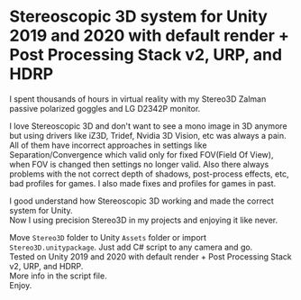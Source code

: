 # Stereoscopic 3D system for Unity 2019 and 2020 with default render + Post Processing Stack v2, URP, and HDRP
I spent thousands of hours in virtual reality with my Stereo3D Zalman passive polarized goggles and LG D2342P monitor.

I love Stereoscopic 3D and don't want to see a mono image in 3D anymore but using drivers like iZ3D, Tridef, Nvidia 3D Vision, etc was always a pain.
All of them have incorrect approaches in settings like Separation/Convergence which valid only for fixed FOV(Field Of View), when FOV is changed then settings no longer valid.
Also there always problems with the not correct depth of shadows, post-process effects, etc, bad profiles for games. I also made fixes and profiles for games in past.

I good understand how Stereoscopic 3D working and made the correct system for Unity.  
Now I using precision Stereo3D in my projects and enjoying it like never.  

Move `Stereo3D` folder to Unity `Assets` folder or import `Stereo3D.unitypackage`. Just add C# script to any camera and go.  
Tested on Unity 2019 and 2020 with default render + Post Processing Stack v2, URP, and HDRP.  
More info in the script file.  
Enjoy.

